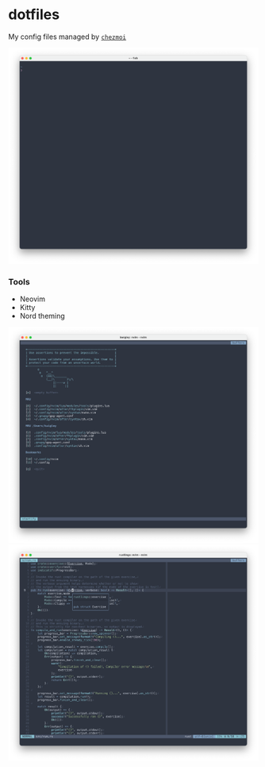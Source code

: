 # dotfiles
My config files managed by [`chezmoi`](https://www.chezmoi.io/)

![](./assets/fish.png)

### Tools
- Neovim
- Kitty
- Nord theming

![](./assets/neovim.png)
![](./assets/lsp.png)
